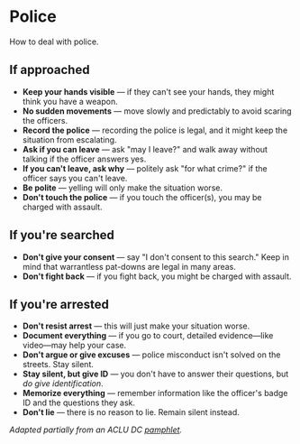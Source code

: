 # Police
How to deal with police.

## If approached
* **Keep your hands visible** — if they can't see your hands, they might think you have a weapon.
* **No sudden movements** — move slowly and predictably to avoid scaring the officers.
* **Record the police** — recording the police is legal, and it might keep the situation from escalating.
* **Ask if you can leave** — ask "may I leave?" and walk away without talking if the officer answers yes.
* **If you can't leave, ask why** — politely ask "for what crime?" if the officer says you can't leave.
* **Be polite** — yelling will only make the situation worse.
* **Don't touch the police** — if you touch the officer(s), you may be charged with assault.

## If you're searched
* **Don't give your consent** — say "I don't consent to this search." Keep in mind that warrantless pat-downs are legal in many areas.
* **Don't fight back** — if you fight back, you might be charged with assault.

## If you're arrested
* **Don't resist arrest** — this will just make your situation worse.
* **Document everything** — if you go to court, detailed evidence—like video—may help your case.
* **Don't argue or give excuses** — police misconduct isn't solved on the streets. Stay silent.
* **Stay silent, but give ID** — you don't have to answer their questions, but _do give identification_.
* **Memorize everything** — remember information like the officer's badge ID and the questions they ask.
* **Don't lie** — there is no reason to lie. Remain silent instead.

_Adapted partially from an ACLU DC [pamphlet](https://www.acludc.org/sites/default/files/wysiwyg/aclu_8.5_x_11_trifold_v21.pdf)._
